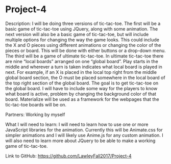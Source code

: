 # Project-4

Description: 
I will be doing three versions of tic-tac-toe. The first will be a basic game of tic-tac-toe using JQuery, along with some animation. The next version will also be a basic game of tic-tac-toe, but will include multiple options for changing the way the game looks. This could include the X and O pieces using different animations or changing the color of the pieces or board. This will be done with either buttons or a drop-down menu. The third will be a game of ultimate tic-tac-toe. In ultimate tic-tac-toe there are nine “local boards” arranged on one “global board”. Play starts in the middle and wherever a turn is taken indicates what local board is played in next. For example, if an X is placed in the local top right from the middle global board section, the O must be placed somewhere in the local board of the top right section of the global board. The goal is to get tic-tac-toe on the global board. I will have to include some way for the players to know what board is active, problem by changing the background color of that board. Materialize will be used as a framework for the webpages that the tic-tac-toe boards will be on.

Partners: Working by myself

What I will need to learn: 
I will need to learn how to use one or more JavaScript libraries for the animation. Currently this will be Animate.css for simpler animations and I will likely use Anime.js for any custom animation. I will also need to learn more about JQuery to be able to make a working game of tic-tac-toe.

Link to GitHub:
https://github.com/LawleyFall2017/Project-4

